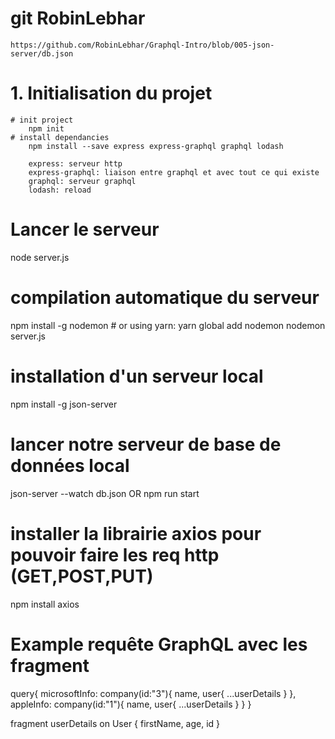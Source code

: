 # git RobinLebhar
    https://github.com/RobinLebhar/Graphql-Intro/blob/005-json-server/db.json

# 1. Initialisation du projet
    # init project
        npm init
    # install dependancies
        npm install --save express express-graphql graphql lodash

        express: serveur http
        express-graphql: liaison entre graphql et avec tout ce qui existe
        graphql: serveur graphql
        lodash: reload
# Lancer le serveur
node server.js
# compilation automatique du serveur
npm install -g nodemon # or using yarn: yarn global add nodemon
nodemon server.js

# installation d'un serveur local
npm install -g json-server
# lancer notre serveur de base de données local
json-server --watch db.json 
            OR 
npm run start 
# installer la librairie axios pour pouvoir faire les req http (GET,POST,PUT)
npm install axios

# Example requête GraphQL avec les fragment
query{
  microsoftInfo: company(id:"3"){
    name,
    user{
      ...userDetails
    }
  },
  appleInfo: company(id:"1"){
    name,
    user{
      ...userDetails
    }
  }
}

fragment userDetails on User {
  firstName,
  age,
  id
}
